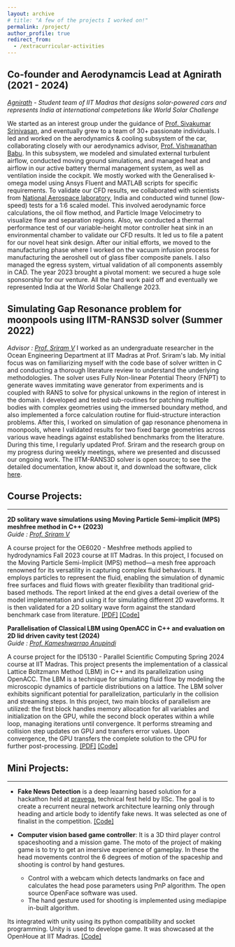 ```yaml
---
layout: archive
# title: "A few of the projects I worked on!"
permalink: /project/
author_profile: true
redirect_from:
  - /extracurricular-activities
---
```

## Co-founder and Aerodynamcis Lead at Agnirath (2021 - 2024)
*[Agnirath](https://www.agnirath.in/) - Student team of IIT Madras that designs solar-powered cars and represents India at international competetions like World Solar Challenge*

We started as an interest group under the guidance of [Prof. Sivakumar Srinivasan](https://iitm.irins.org/profile/10107#experience_information_panel), and eventually grew to a team of 30+ passionate individuals. I led and worked on the aerodynamics & cooling subsystem of the car, collaborating closely with our aerodynamics advisor, [Prof. Vishwanathan Babu](https://iitm.irins.org/profile/10330). In this subsystem, we modeled and simulated external turbulent airflow, conducted moving ground simulations, and managed heat and airflow in our active battery thermal management system, as well as ventilation inside the cockpit. We mostly worked with the Generalised k-omega model using Ansys Fluent and MATLAB scripts for specific requirements. To validate our CFD results, we collaborated with scientists from [National Aerospace laboratory](https://www.nal.res.in/), India and conducted wind tunnel (low-speed) tests for a 1:6 scaled model. This involved aerodynamic force calculations, the oil flow method, and Particle Image Velocimetry to visualize flow and separation regions. Also, we conducted a thermal performance test of our variable-height motor controller heat sink in an environmental chamber to validate our CFD results. It led us to file a patent for our novel heat sink design. After our initial efforts, we moved to the manufacturing phase where I worked on the vacuum infusion process for manufacturing the aeroshell out of glass fiber composite panels. I also managed the egress system, virtual validation of all components assembly in CAD. The year 2023 brought a pivotal moment: we secured a huge sole sponsorship for our venture. All the hard work paid off and eventually we represented India at the World Solar Challenge 2023. 

## Simulating Gap Resonance problem for moonpools using IITM-RANS3D solver (Summer 2022)
*Advisor : [Prof. Sriram V](https://home.iitm.ac.in/vsriram/)*
I worked as an undergraduate researcher in the Ocean Engineering Department at IIT Madras at Prof. Sriram's lab. My initial focus was on familiarizing myself with the code base of solver written in C and conducting a thorough literature review to understand the underlying methodologies. The solver uses Fully Non-linear Potential Theory (FNPT) to generate waves immitating wave generator from experiments and is coupled with RANS to solve for physical unkowns in the region of interest in the domain. I developed and tested sub-routines for patching multiple bodies with complex geometries using the immersed boundary method, and also implemented a force calculation routine for fluid-structure interaction problems. After this, I worked on simulation of gap resonance phenomena in moonpools, where I validated results for two fixed barge geometries across various wave headings against established benchmarks from the literature. During this time, I regularly updated Prof. Sriram and the research group on my progress during weekly meetings, where we presented and discussed our ongoing work. The IITM-RANS3D solver is open source; to see the detailed documentation, know about it, and download the software, click [here](https://home.iitm.ac.in/vsriram/index.php/research/iitm-rans3d/).

## Course Projects:
****************************************

**2D solitary wave simulations using Moving Particle Semi-implicit (MPS) meshfree method in C++ (2023)**  
*Guide : [Prof. Sriram V](https://home.iitm.ac.in/vsriram/)*

A course project for the OE6020 - Meshfree methods applied to hydrodynamics Fall 2023 course at IIT Madras. In this project, I focused on the Moving Particle Semi-Implicit (MPS) method—a mesh free approach renowned for its versatility in capturing complex fluid behaviours. It employs particles to represent the fluid, enabling the simulation of dynamic free surfaces and fluid flows with greater flexibility than traditional grid-based methods. The report linked at the end gives a detail overiew of the model implementation and using it for simulating different 2D waveforms. It is then validated for a 2D solitary wave form against the standard benchmark case from literature. [[PDF]](https://github.com/Kartik2605/2D-Wave-simulation-using-Moving-Particle-Implicit-method/blob/main/Report.pdf) [[Code]](https://github.com/Kartik2605/2D-Wave-simulation-using-Moving-Particle-Implicit-method)

**Parallelisation of Classical LBM using OpenACC in C++ and evaluation on 2D lid driven cavity test (2024)**  
*Guide : [Prof. Kameshwarrao Anupindi](https://home.iitm.ac.in/kanupindi/)*

A course project for the ID5130 - Parallel Scientific Computing Spring 2024 course at IIT Madras. This project presents the implementation of a classical Lattice Boltzmann Method (LBM) in C++ and its parallelization using OpenACC. The LBM is a technique for simulating fluid flow by modeling the microscopic dynamics of particle distributions on a lattice. The LBM solver exhibits significant potential for parallelization, particularly in the collision and streaming steps. In this project, two main blocks of parallelism are utilized: the first block handles memory allocation for all variables and initialization on the GPU, while the second block operates within a while loop, managing iterations until convergence. It performs streaming and collision step updates on GPU and transfers error values. Upon convergence, the GPU transfers the complete solution to the CPU for further post-processing. [[PDF]](https://github.com/Kartik2605/GPU-Parallelised-Classical-LBM-and-evaluation-on-2D-Lid-Driven-cavity-test./blob/main/Report.pdf) [[Code]](https://github.com/Kartik2605/GPU-Parallelised-Classical-LBM-and-evaluation-on-2D-Lid-Driven-cavity-test.)


## Mini Projects:
****************************************
<!-- ### A list of small projects which required less than a couple of weeks to work on: -->
<!-- * [**Bass Booster**](https://github.com/nsidn98/Bass-Treble-Booster): A pythonic way to overlay another layer of bass in audio files. I was motivated to try out this after hearing this [bass boosted version](https://www.youtube.com/watch?v=VmITSg23CTY) of Attention by Charlie Puth. Can also work as a treble booster. -->

* **Fake News Detection** is a deep leaarning based solution for a hackathon held at [pravega](https://www.pravega.in/?i=1), technical fest held by IISc. The goal is to create a recurrent neural network architecture learning only through heading and article body to identify fake news. It was selected as one of finalist in the competition. [[Code]](https://github.com/Kartik2605/fake-news-detector)

* **Computer vision based game controller**: It is a 3D third player control spaceshooting and a mission game. The moto of the project of making game is to try to get an imersive experience of gameplay. In these the head movements control the 6 degrees of motion of the spaceship and shooting is control by hand gestures.
  - Control with a webcam which detects landmarks on face and calculates the head pose parameters using PnP algorithm. The open source OpenFace software was used.
  - The hand gesture used for shooting is implemented using mediapipe in-built algorithm.
  
Its integrated with unity using its python compatibility and socket programming. Unity is used to develope game. It was showcased at the OpenHoue at IIT Madras. [[Code]](https://github.com/Kartik2605/REBOOT--CVI)

<!-- * **Music with Numbers**: I like to play piano when I am bored or want to cheer myself. I have always been intrigued by Beethoven's music. I came across a video about the math behind some of his musical masterpieces which inspierd me to write this small piece of code to convert the first few digits of ![pi](http://latex.codecogs.com/gif.latex?%5Cpi) and ![e](http://latex.codecogs.com/gif.latex?e) to music on different pentatonic scales. Different scales can be chosen to make the music with numbers. Here are examples of music generated from [pi](https://drive.google.com/file/d/1xqlR9W704Lurq1qHxuNgQ2DjXlNhA3L8/view?usp=sharing) and [e](https://drive.google.com/file/d/1BCA1s1jsqApCm0oZtBV60-okhJHtmDkn/view?usp=sharing). [[Code]](https://github.com/nsidn98/Music-with-numbers) -->

<!-- * **Games**: A few of the games implemented 
  - Conway's Game of Life
  - Car Racer: The video game of traversing a car through a road just like the DeepTraffic Competition.
  - Maze Solver: Solves mazes with input image
  [[Code]](https://github.com/nsidn98/Games) -->



